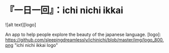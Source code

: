 # 『一日一回』：ichi nichi ikkai 
![alt text][logo]


An app to help people explore the beauty of the japanese language.
[logo]: https://github.com/sleepingdreamlessly/ichinichi/blob/master/img/logo_800.png "ichi nichi ikkai logo"
